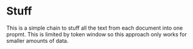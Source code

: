 # Stuff
This is a simple chain to stuff all the text from each document into one propmt. This is limited by token window so this approach only works for smaller amounts of data.